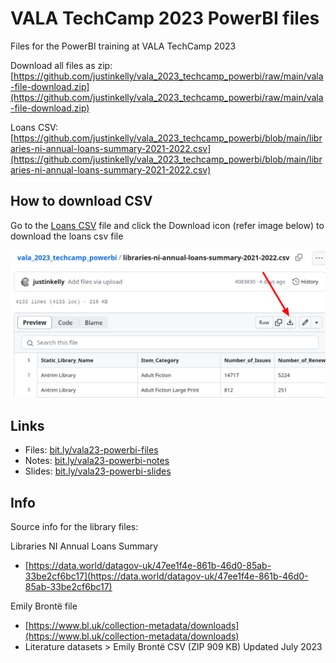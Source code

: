 # VALA TechCamp 2023 PowerBI files

Files for the PowerBI training at VALA TechCamp 2023 

Download all files as zip: [https://github.com/justinkelly/vala_2023_techcamp_powerbi/raw/main/vala-file-download.zip](https://github.com/justinkelly/vala_2023_techcamp_powerbi/raw/main/vala-file-download.zip)

Loans CSV: [https://github.com/justinkelly/vala_2023_techcamp_powerbi/blob/main/libraries-ni-annual-loans-summary-2021-2022.csv](https://github.com/justinkelly/vala_2023_techcamp_powerbi/blob/main/libraries-ni-annual-loans-summary-2021-2022.csv)

## How to download CSV

Go to the [Loans CSV](https://github.com/justinkelly/vala_2023_techcamp_powerbi/blob/main/libraries-ni-annual-loans-summary-2021-2022.csv) file and click the Download icon (refer image below) to download the loans csv file

![](./images/download.png)

## Links

* Files:  [bit.ly/vala23-powerbi-files](https://bit.ly/vala23-powerbi-files)
* Notes: [bit.ly/vala23-powerbi-notes](https://bit.ly/vala23-powerbi-notes)
* Slides: [bit.ly/vala23-powerbi-slides](https://bit.ly/vala23-powerbi-slides)

## Info
Source info for the library files:

Libraries NI Annual Loans Summary
* [https://data.world/datagov-uk/47ee1f4e-861b-46d0-85ab-33be2cf6bc17](https://data.world/datagov-uk/47ee1f4e-861b-46d0-85ab-33be2cf6bc17)

Emily Brontë file
* [https://www.bl.uk/collection-metadata/downloads](https://www.bl.uk/collection-metadata/downloads)
* Literature datasets >  Emily Brontë CSV (ZIP 909 KB) Updated July 2023

